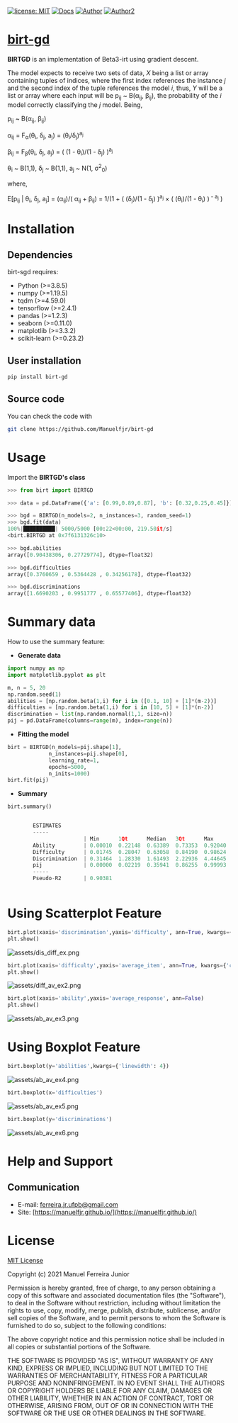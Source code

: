 [![license: MIT](https://img.shields.io/badge/license-MIT-red.svg?&logo=license&color=blue)](https://github.com/Manuelfjr/birt-gd/blob/main/LICENSE)
[![Docs](https://img.shields.io/badge/docs-birtgd-blue?&logo)](https://github.com/Manuelfjr/birt-sgd)
[![Author](https://img.shields.io/badge/author-manuelfjr-blue?&logo=github)](https://github.com/Manuelfjr)
[![Author2](https://img.shields.io/badge/author-tmfilho-blue?&logo=github)](https://github.com/tmfilho)

<!-- PyPi Status
![PyPI - Status](https://img.shields.io/pypi/status/pandas)
-->

<!--
![Py Coverage](https://s3.amazonaws.com/assets.coveralls.io/badges/coveralls_94.png)
-->

<!-- PyPi Downloads
[![PyPi - Downloads](https://pypip.in/d/pandas/badge.png?&color=blue&logo=python)](https://pypi.org/project/pandas/#files)

[![PyPI - Downloads](https://img.shields.io/pypi/dm/scikit-learn?style=flat)](https://pypi.org/project/pandas/#files)
-->

<!-- Latest PyPI version
[![Latest PyPI version](https://img.shields.io/pypi/v/pandas?logo=pypi)](https://pypi.python.org/pypi/pandas)
-->

<!-- Release
[![GitHub release (latest by date)](https://img.shields.io/github/v/release/pandas-dev/pandas)](https://GitHub.com/pandas-dev/pandas/releases/)

[![GitHub release](https://img.shields.io/github/release/Manuelfjr/birt-sgd.svg)](https://GitHub.com/Manuelfjr/birt-sgd/releases/)
-->

<!-- Static download of pepy
[![Downloads](https://static.pepy.tech/personalized-badge/pandas?period=total&units=international_system&left_color=grey&right_color=red&left_text=downloads)](https://pepy.tech/project/pandas)
-->

<!-- Github downloads
[![Github All Releases](https://img.shields.io/github/downloads/pandas-dev/pandas/total.svg?&logo=github&color=blue)]()
-->

<!-- Lines of code
![Lines of code](https://img.shields.io/tokei/lines/github/Manuelfjr/birt-sgd)
-->

<!-- Code size
![GitHub code size in bytes](https://img.shields.io/github/languages/code-size/pandas-dev/pandas)
-->

<!-- Github contributors
![GitHub contributors](https://img.shields.io/github/contributors/pandas-dev/pandas)
-->

<!--
[![Downloads](https://pepy.tech/badge/pandas)](https://pepy.tech/project/pandas)    
-->

# [birt-gd](https://pypi.org/project/birt-gd/)

**BIRTGD** is an implementation of Beta3-irt using gradient descent.

The model expects to receive two sets of data, *X* being a list or array containing tuples of indices, where the first index references the instance *j* and the second index of the tuple references the model *i*, thus, *Y* will be a list or array where each input will be p<sub>ij</sub> ~ &Beta;(&alpha;<sub>ij</sub>, &beta;<sub>ij</sub>), the probability of the *i* model correctly classifying the *j* model. Being, 

p<sub>ij</sub> ~ &Beta;(&alpha;<sub>ij</sub>, &beta;<sub>ij</sub>)

&alpha;<sub>ij</sub> = F<sub>&alpha;</sub>(&theta;<sub>i</sub>, &delta;<sub>j</sub>, a<sub>j</sub>) = (&theta;<sub>i</sub>/&delta;<sub>j</sub>)<sup>a<sub>j</sub></sup>

&beta;<sub>ij</sub> = F<sub>&beta;</sub>(&theta;<sub>i</sub>, &delta;<sub>j</sub>, a<sub>j</sub>) = ( (1 - &theta;<sub>i</sub>)/(1 - &delta;<sub>j</sub>) )<sup>a<sub>j</sub></sup>

&theta;<sub>i</sub> ~ &Beta;(1,1), &delta;<sub>j</sub> ~ &Beta;(1,1), a<sub>j</sub> ~ N(1, &sigma;<sup>2</sup><sub>0</sub>)

where,

E[p<sub>ij</sub> | &theta;<sub>i</sub>, &delta;<sub>j</sub>, a<sub>j</sub>] = (&alpha;<sub>ij</sub>)/( &alpha;<sub>ij</sub> + &beta;<sub>ij</sub>) = 1/(1 + ( (&delta;<sub>j</sub>)/(1 - &delta;<sub>j</sub>) )<sup>a<sub>j</sub></sup> &#xd7; ( (&theta;<sub>i</sub>)/(1 - &theta;<sub>i</sub>) )<sup> - a<sub>j</sub></sup> )

# Installation
## Dependencies 
birt-sgd requires:
- Python (>=3.8.5)
- numpy (>=1.19.5)
- tqdm (>=4.59.0)
- tensorflow (>=2.4.1)
- pandas (>=1.2.3)
- seaborn (>=0.11.0)
- matplotlib (>=3.3.2)
- scikit-learn (>=0.23.2)

## User installation

```bash
pip install birt-gd
```

## Source code 
You can check the code with 
```bash
git clone https://github.com/Manuelfjr/birt-gd
```

# Usage
Import the **BIRTGD's class**

```py
>>> from birt import BIRTGD
```

```py
>>> data = pd.DataFrame({'a': [0.99,0.89,0.87], 'b': [0.32,0.25,0.45]})
```

```py
>>> bgd = BIRTGD(n_models=2, n_instances=3, random_seed=1)
>>> bgd.fit(data)
100%|██████████| 5000/5000 [00:22<00:00, 219.50it/s]
<birt.BIRTGD at 0x7f6131326c10>
```

```py 
>>> bgd.abilities
array([0.90438306, 0.27729774], dtype=float32)
```

```py
>>> bgd.difficulties
array([0.3760659 , 0.5364428 , 0.34256178], dtype=float32)
```

```py
>>> bgd.discriminations
array([1.6690203 , 0.9951777 , 0.65577406], dtype=float32)
```

# Summary data

How to use the summary feature:

* **Generate data**
```py
import numpy as np
import matplotlib.pyplot as plt

m, n = 5, 20
np.random.seed(1)
abilities = [np.random.beta(1,i) for i in ([0.1, 10] + [1]*(m-2))]
difficulties = [np.random.beta(1,i) for i in [10, 5] + [1]*(n-2)]
discrimination = list(np.random.normal(1,1, size=n))
pij = pd.DataFrame(columns=range(m), index=range(n))
```

* **Fitting the model**
```py
birt = BIRTGD(n_models=pij.shape[1],
             n_instances=pij.shape[0],
             learning_rate=1,
             epochs=5000,
             n_inits=1000)
birt.fit(pij)
```

* **Summary**
```py
birt.summary()
```
```py

        ESTIMATES
        -----
                        | Min      1Qt      Median   3Qt      Max      Std.Dev
        Ability         | 0.00010  0.22148  0.63389  0.73353  0.92040  0.33960
        Difficulty      | 0.01745  0.28047  0.63058  0.84190  0.98624  0.31635
        Discrimination  | 0.31464  1.28330  1.61493  2.22936  4.44645  1.02678
        pij             | 0.00000  0.02219  0.35941  0.86255  0.99993  0.40210
        -----
        Pseudo-R2       | 0.90381
        

```

# Using Scatterplot Feature

```py
birt.plot(xaxis='discrimination',yaxis='difficulty', ann=True, kwargs={'color': 'red'})
plt.show()
```

<img alt = "assets/dis_diff_ex.png" src="https://raw.githubusercontent.com/Manuelfjr/birt-gd/main/assets/dis_diff_ex.png">

```py
birt.plot(xaxis='difficulty',yaxis='average_item', ann=True, kwargs={'color': 'red'})
plt.show()
```

<img alt = "assets/diff_av_ex2.png" src="https://raw.githubusercontent.com/Manuelfjr/birt-gd/main/assets/diff_av_ex2.png">


```py
birt.plot(xaxis='ability',yaxis='average_response', ann=False)
plt.show()
```

<img alt = "assets/ab_av_ex3.png" src="https://raw.githubusercontent.com/Manuelfjr/birt-gd/main/assets/ab_av_ex3.png">

# Using Boxplot Feature

```py
birt.boxplot(y='abilities',kwargs={'linewidth': 4})
```

<img alt = "assets/ab_av_ex4.png" src="https://raw.githubusercontent.com/Manuelfjr/birt-gd/main/assets/ex4.png">


```py
birt.boxplot(x='difficulties')
```
<img alt = "assets/ab_av_ex5.png" src="https://raw.githubusercontent.com/Manuelfjr/birt-gd/main/assets/ex5.png">

```py
birt.boxplot(y='discriminations')
```

<img alt = "assets/ab_av_ex6.png" src="https://raw.githubusercontent.com/Manuelfjr/birt-gd/main/assets/ex6.png">


# Help and Support
## Communication

- E-mail: [ferreira.jr.ufpb@gmail.com]()
- Site: [https://manuelfjr.github.io/](https://manuelfjr.github.io/)

# License
[MIT License](https://github.com/Manuelfjr/birt-sgd/blob/main/LICENSE)

Copyright (c) 2021 Manuel Ferreira Junior

Permission is hereby granted, free of charge, to any person obtaining a copy
of this software and associated documentation files (the "Software"), to deal
in the Software without restriction, including without limitation the rights
to use, copy, modify, merge, publish, distribute, sublicense, and/or sell
copies of the Software, and to permit persons to whom the Software is
furnished to do so, subject to the following conditions:

The above copyright notice and this permission notice shall be included in all
copies or substantial portions of the Software.

THE SOFTWARE IS PROVIDED "AS IS", WITHOUT WARRANTY OF ANY KIND, EXPRESS OR
IMPLIED, INCLUDING BUT NOT LIMITED TO THE WARRANTIES OF MERCHANTABILITY,
FITNESS FOR A PARTICULAR PURPOSE AND NONINFRINGEMENT. IN NO EVENT SHALL THE
AUTHORS OR COPYRIGHT HOLDERS BE LIABLE FOR ANY CLAIM, DAMAGES OR OTHER
LIABILITY, WHETHER IN AN ACTION OF CONTRACT, TORT OR OTHERWISE, ARISING FROM,
OUT OF OR IN CONNECTION WITH THE SOFTWARE OR THE USE OR OTHER DEALINGS IN THE
SOFTWARE.
